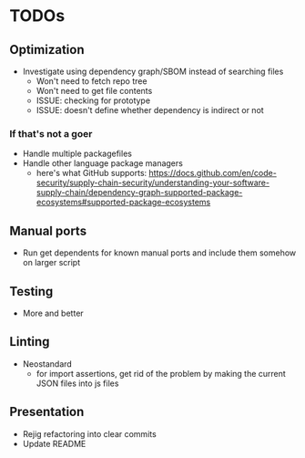 # TODOs

## Optimization

- Investigate using dependency graph/SBOM instead of searching files
  - Won't need to fetch repo tree
  - Won't need to get file contents
  - ISSUE: checking for prototype
  - ISSUE: doesn't define whether dependency is indirect or not

### If that's not a goer

- Handle multiple packagefiles
- Handle other language package managers
  - here's what GitHub supports: https://docs.github.com/en/code-security/supply-chain-security/understanding-your-software-supply-chain/dependency-graph-supported-package-ecosystems#supported-package-ecosystems

## Manual ports

- Run get dependents for known manual ports and include them somehow on larger script

## Testing

- More and better

## Linting

- Neostandard
  - for import assertions, get rid of the problem by making the current JSON files into js files

## Presentation

- Rejig refactoring into clear commits
- Update README
